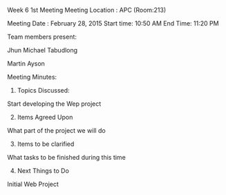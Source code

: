 Week 6 1st Meeting Meeting Location : APC (Room:213)

Meeting Date : February 28, 2015 Start time: 10:50 AM End Time: 11:20 PM

Team members present:

Jhun Michael Tabudlong

Martin Ayson

Meeting Minutes:

1. Topics Discussed:

Start developing the Wep project

2. Items Agreed Upon

What part of the project we will do

3. Items to be clarified

What tasks to be finished during this time

4. Next Things to Do

Initial Web Project